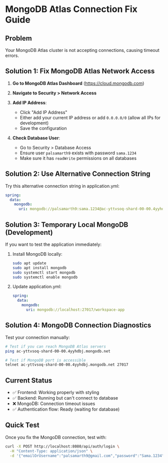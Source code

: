 # MongoDB Atlas Connection Fix Guide

## Problem
Your MongoDB Atlas cluster is not accepting connections, causing timeout errors.

## Solution 1: Fix MongoDB Atlas Network Access

1. **Go to MongoDB Atlas Dashboard** (https://cloud.mongodb.com)
2. **Navigate to Security > Network Access**
3. **Add IP Address**:
   - Click "Add IP Address"
   - Either add your current IP address or add `0.0.0.0/0` (allow all IPs for development)
   - Save the configuration

4. **Check Database User**:
   - Go to Security > Database Access
   - Ensure user `palsamarth9` exists with password `sama.1234`
   - Make sure it has `readWrite` permissions on all databases

## Solution 2: Use Alternative Connection String

Try this alternative connection string in application.yml:

```yaml
spring:
  data:
    mongodb:
      uri: mongodb://palsamarth9:sama.1234@ac-yttvsoq-shard-00-00.4yyhdbj.mongodb.net:27017,ac-yttvsoq-shard-00-01.4yyhdbj.mongodb.net:27017,ac-yttvsoq-shard-00-02.4yyhdbj.mongodb.net:27017/workspace-app?ssl=true&replicaSet=atlas-13tez2-shard-0&authSource=admin&retryWrites=true&w=majority
```

## Solution 3: Temporary Local MongoDB (Development)

If you want to test the application immediately:

1. Install MongoDB locally:
   ```bash
   sudo apt update
   sudo apt install mongodb
   sudo systemctl start mongodb
   sudo systemctl enable mongodb
   ```

2. Update application.yml:
   ```yaml
   spring:
     data:
       mongodb:
         uri: mongodb://localhost:27017/workspace-app
   ```

## Solution 4: MongoDB Connection Diagnostics

Test your connection manually:
```bash
# Test if you can reach MongoDB Atlas servers
ping ac-yttvsoq-shard-00-00.4yyhdbj.mongodb.net

# Test if MongoDB port is accessible
telnet ac-yttvsoq-shard-00-00.4yyhdbj.mongodb.net 27017
```

## Current Status
- ✅ Frontend: Working properly with styling
- ✅ Backend: Running but can't connect to database
- ❌ MongoDB: Connection timeout issues
- ✅ Authentication flow: Ready (waiting for database)

## Quick Test
Once you fix the MongoDB connection, test with:
```bash
curl -X POST http://localhost:8080/api/auth/login \
  -H "Content-Type: application/json" \
  -d '{"emailOrUsername":"palsamarth9@gmail.com","password":"Sama.1234"}'
```
